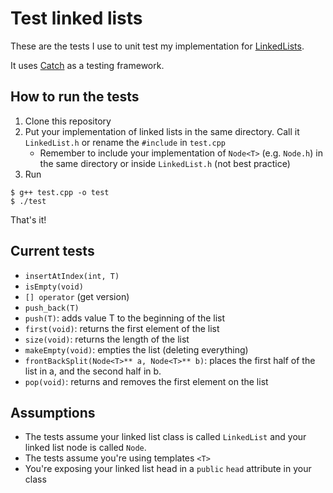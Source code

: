 # Test linked lists

These are the tests I use to unit test my implementation for [LinkedLists](https://github.com/hecerinc/data-structures/blob/master/LinkedList.cpp).

It uses [Catch](https://github.com/philsquared/Catch) as a testing framework.


## How to run the tests

1. Clone this repository
2. Put your implementation of linked lists in the same directory. Call it `LinkedList.h` or rename the `#include` in `test.cpp`
	- Remember to include your implementation of `Node<T>` (e.g. `Node.h`) in the same directory or inside `LinkedList.h` (not best practice) 
3. Run

```
$ g++ test.cpp -o test
$ ./test
```

That's it!


## Current tests

- `insertAtIndex(int, T)`
- `isEmpty(void)`
- `[] operator` (get version)
- `push_back(T)`
- `push(T)`: adds value T to the beginning of the list
- `first(void)`: returns the first element of the list
- `size(void)`: returns the length of the list
- `makeEmpty(void)`: empties the list (deleting everything)
- `frontBackSplit(Node<T>** a, Node<T>** b)`: places the first half of the list in a, and the second half in b.
- `pop(void)`: returns and removes the first element on the list

## Assumptions

- The tests assume your linked list class is called `LinkedList` and your linked list node is called `Node`.
- The tests assume you're using templates `<T>`
- You're exposing your linked list head in a `public` `head` attribute in your class


